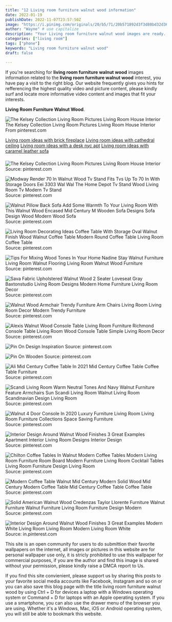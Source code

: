 ```yaml
---
title: "12 Living room furniture walnut wood information"
date: 2022-01-19
publishDate: 2022-11-07T23:57:50Z
image: "https://i.pinimg.com/originals/20/b5/71/20b571892d3f3d80bd32d36d2b640a33.jpg"
author: "Wayne" # use capitalize
description: "Your Living room furniture walnut wood images are ready. Living room furniture walnut wood are a topic that is being searched for and liked by netizens today. You can Download the Living room furniture walnut wood files here. Get all royalty-free photos and vectors."
categories: ["living room"]
tags: ["phone"]
keywords: "Living room furniture walnut wood"
draft: false

---
```


If you're searching for **living room furniture walnut wood** images information related to the **living room furniture walnut wood** interest, you have pay a visit to the right  blog.  Our website frequently  gives you  hints  for refferencing  the highest  quality video and picture  content, please kindly surf and locate more informative video content and images  that fit your interests.

**Living Room Furniture Walnut Wood**. 

![The Kelsey Collection Living Room Pictures Living Room House Interior](https://i.pinimg.com/736x/bb/05/1d/bb051dde731428da68984e24fab4ec3b.jpg "The Kelsey Collection Living Room Pictures Living Room House Interior")
The Kelsey Collection Living Room Pictures Living Room House Interior From pinterest.com

[Living room ideas with brick fireplace](/living-room-ideas-with-brick-fireplace/)
[Living room ideas with cathedral ceiling](/living-room-ideas-with-cathedral-ceiling/)
[Living room ideas with a desk nyc apt](/living-room-ideas-with-a-desk-nyc-apt/)
[Living room ideas with caramel leather sofa](/living-room-ideas-with-caramel-leather-sofa/)



### 

 


![The Kelsey Collection Living Room Pictures Living Room House Interior](https://i.pinimg.com/736x/bb/05/1d/bb051dde731428da68984e24fab4ec3b.jpg "The Kelsey Collection Living Room Pictures Living Room House Interior")
Source: pinterest.com

 

![Modway Render 70 In Walnut Wood Tv Stand Fits Tvs Up To 70 In With Storage Doors Eei 3303 Wal Wal The Home Depot Tv Stand Wood Living Room Tv Modern Tv Stand](https://i.pinimg.com/736x/80/77/fd/8077fd0bddf21f3c09f69ffdbf0b71cb.jpg "Modway Render 70 In Walnut Wood Tv Stand Fits Tvs Up To 70 In With Storage Doors Eei 3303 Wal Wal The Home Depot Tv Stand Wood Living Room Tv Modern Tv Stand")
Source: pinterest.com

 

![Walnut Pillow Back Sofa Add Some Warmth To Your Living Room With This Walnut Wood Encased Mid Century M Wooden Sofa Designs Sofa Design Wood Modern Wood Sofa](https://i.pinimg.com/originals/03/a9/44/03a944c48da49010bcd7aaac3bbcc2f8.jpg "Walnut Pillow Back Sofa Add Some Warmth To Your Living Room With This Walnut Wood Encased Mid Century M Wooden Sofa Designs Sofa Design Wood Modern Wood Sofa")
Source: pinterest.com

 

![Living Room Decorating Ideas Coffee Table With Storage Oval Walnut Finish Wood Walnut Coffee Table Modern Round Coffee Table Living Room Coffee Table](https://i.pinimg.com/originals/aa/21/92/aa2192647779f195f5c9b630336b3d81.jpg "Living Room Decorating Ideas Coffee Table With Storage Oval Walnut Finish Wood Walnut Coffee Table Modern Round Coffee Table Living Room Coffee Table")
Source: pinterest.com

 

![Tips For Mixing Wood Tones In Your Home Nadine Stay Walnut Furniture Living Room Walnut Flooring Living Room Walnut Wood Furniture](https://i.pinimg.com/originals/bd/3d/73/bd3d734f6967cc001b50c38495065280.jpg "Tips For Mixing Wood Tones In Your Home Nadine Stay Walnut Furniture Living Room Walnut Flooring Living Room Walnut Wood Furniture")
Source: pinterest.com

 

![Sava Fabric Upholstered Walnut Wood 2 Seater Loveseat Gray Baxtonstudio Living Room Designs Modern Home Furniture Living Room Decor](https://i.pinimg.com/564x/6a/52/58/6a52588aaf1b22977e56e1edfc435979.jpg "Sava Fabric Upholstered Walnut Wood 2 Seater Loveseat Gray Baxtonstudio Living Room Designs Modern Home Furniture Living Room Decor")
Source: pinterest.com

 

![Walnut Wood Armchair Trendy Furniture Arm Chairs Living Room Living Room Decor Modern Trendy Furniture](https://i.pinimg.com/originals/f6/f7/95/f6f795fd103ccb4f7cc780d6fd8cf843.jpg "Walnut Wood Armchair Trendy Furniture Arm Chairs Living Room Living Room Decor Modern Trendy Furniture")
Source: pinterest.com

 

![Alexis Walnut Wood Console Table Living Room Furniture Richmond Console Table Living Room Wood Console Table Simple Living Room Decor](https://i.pinimg.com/originals/7a/3f/d0/7a3fd0b453ad5828e0ca7cbb7b6544d2.jpg "Alexis Walnut Wood Console Table Living Room Furniture Richmond Console Table Living Room Wood Console Table Simple Living Room Decor")
Source: pinterest.com

 

![Pin On Design Inspiration](https://i.pinimg.com/736x/74/88/cf/7488cf94750b79fa704f356e1a5c639b.jpg "Pin On Design Inspiration")
Source: pinterest.com

 

![Pin On Wooden](https://i.pinimg.com/originals/88/d2/5d/88d25dcd09d259634b57ca02ad1d631f.jpg "Pin On Wooden")
Source: pinterest.com

 

![Ali Mid Century Coffee Table In 2021 Mid Century Coffee Table Coffee Table Furniture](https://i.pinimg.com/originals/d9/03/5c/d9035cb6ca87d45457a5f2ecd8f2ac85.png "Ali Mid Century Coffee Table In 2021 Mid Century Coffee Table Coffee Table Furniture")
Source: pinterest.com

 

![Scandi Living Room Warm Neutral Tones And Navy Walnut Furniture Feature Armchairs Sun Scandi Living Room Walnut Living Room Scandinavian Design Living Room](https://i.pinimg.com/originals/6f/e3/a1/6fe3a12fd93f377c309cb3426635cf98.jpg "Scandi Living Room Warm Neutral Tones And Navy Walnut Furniture Feature Armchairs Sun Scandi Living Room Walnut Living Room Scandinavian Design Living Room")
Source: pinterest.com

 

![Walnut 4 Door Console In 2020 Luxury Furniture Living Room Living Room Furniture Collections Space Saving Furniture](https://i.pinimg.com/736x/82/97/2d/82972d463ea376fe687a0f3c5da38d0c.jpg "Walnut 4 Door Console In 2020 Luxury Furniture Living Room Living Room Furniture Collections Space Saving Furniture")
Source: pinterest.com

 

![Interior Design Around Walnut Wood Finishes 3 Great Examples Apartment Interior Living Room Designs Interior Design](https://i.pinimg.com/originals/31/27/4a/31274ad9b481648e26f0169a35359c00.jpg "Interior Design Around Walnut Wood Finishes 3 Great Examples Apartment Interior Living Room Designs Interior Design")
Source: pinterest.com

 

![Chilton Coffee Tables In Walnut Modern Coffee Tables Modern Living Room Furniture Room Board Modern Furniture Living Room Cocktail Tables Living Room Furniture Design Living Room](https://i.pinimg.com/originals/96/00/30/9600304ccf56c226ab2c1417068e090b.png "Chilton Coffee Tables In Walnut Modern Coffee Tables Modern Living Room Furniture Room Board Modern Furniture Living Room Cocktail Tables Living Room Furniture Design Living Room")
Source: pinterest.com

 

![Modern Coffee Table Walnut Mid Century Modern Solid Wood Mid Century Modern Coffee Table Mid Century Coffee Table Coffee Table](https://i.pinimg.com/originals/ab/c2/b0/abc2b06bc0b602dab1e74f39f6c8ae1b.jpg "Modern Coffee Table Walnut Mid Century Modern Solid Wood Mid Century Modern Coffee Table Mid Century Coffee Table Coffee Table")
Source: pinterest.com

 

![Solid American Walnut Wood Credenzas Taylor Llorente Furniture Walnut Furniture Walnut Furniture Living Room Furniture Design Modern](https://i.pinimg.com/originals/a3/7c/32/a37c32016da299a118974e07d535765d.jpg "Solid American Walnut Wood Credenzas Taylor Llorente Furniture Walnut Furniture Walnut Furniture Living Room Furniture Design Modern")
Source: pinterest.com

 

![Interior Design Around Walnut Wood Finishes 3 Great Examples Modern White Living Room Living Room Modern Living Room White](https://i.pinimg.com/originals/20/b5/71/20b571892d3f3d80bd32d36d2b640a33.jpg "Interior Design Around Walnut Wood Finishes 3 Great Examples Modern White Living Room Living Room Modern Living Room White")
Source: in.pinterest.com

 

This site is an open community for users to do submittion their favorite wallpapers on the internet, all images or pictures in this website are for personal wallpaper use only, it is stricly prohibited to use this wallpaper for commercial purposes, if you are the author and find this image is shared without your permission, please kindly raise a DMCA report to Us.

If you find this site convienient, please support us by sharing this posts to your favorite social media accounts like Facebook, Instagram and so on or you can also save this blog page with the title living room furniture walnut wood by using Ctrl + D for devices a laptop with a Windows operating system or Command + D for laptops with an Apple operating system. If you use a smartphone, you can also use the drawer menu of the browser you are using. Whether it's a Windows, Mac, iOS or Android operating system, you will still be able to bookmark this website.
